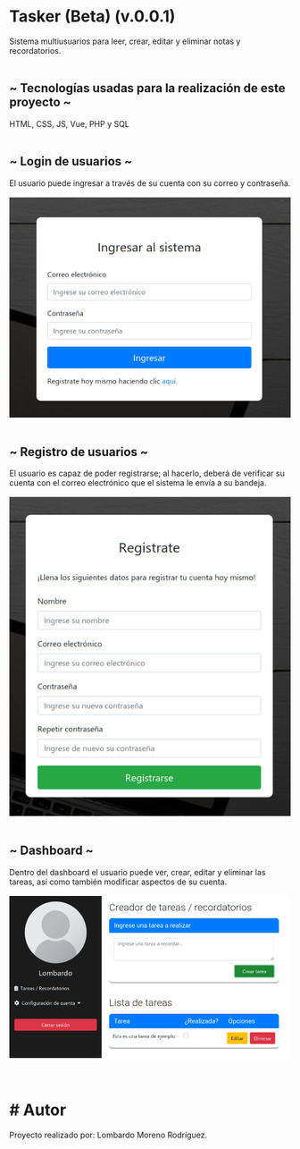 # Tasker (Beta) (v.0.0.1)
Sistema multiusuarios para leer, crear, editar y eliminar notas y recordatorios.
</br></br>
## ~ Tecnologías usadas para la realización de este proyecto ~
HTML, CSS, JS, Vue, PHP y SQL
</br></br>
## ~ Login de usuarios ~
El usuario puede ingresar a través de su cuenta con su correo y contraseña.
</br></br>
![](README/README_login.png)
</br></br>
## ~ Registro de usuarios ~
El usuario es capaz de poder registrarse; al hacerlo, deberá de verificar su cuenta con el correo electrónico que el sistema le envía a su bandeja.
</br></br>
![](README/README_registro.png)
</br></br>
## ~ Dashboard ~
Dentro del dashboard el usuario puede ver, crear, editar y eliminar las tareas, así como también modificar aspectos de su cuenta.
</br></br>
![](README/README_dashboard_con_contenido.png)
</br></br></br>
# # Autor
Proyecto realizado por: Lombardo Moreno Rodríguez.
